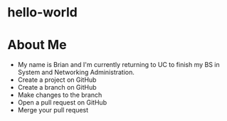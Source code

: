 # hello-world

# About Me
+ My name is Brian and I'm currently returning to UC to finish my BS in System and Networking Administration.
+  Create a project on GitHub
+ Create a branch on GitHub
+ Make changes to the branch
+ Open a pull request on GitHub
+ Merge your pull request
